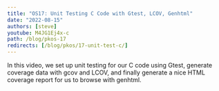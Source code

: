 ```yaml
---
title: "OS17: Unit Testing C Code with Gtest, LCOV, Genhtml"
date: "2022-08-15"
authors: [steve]
youtube: M4JG1Ej4x-c
path: /blog/pkos-17
redirects: [/blog/pkos/17-unit-test-c/]
---
```


<YouTubePlayer youtubeLink={frontmatter.youtube} />

In this video, we set up unit testing for our C code using Gtest, generate coverage data with gcov and LCOV, and finally generate a nice HTML coverage report for us to browse with genhtml.
